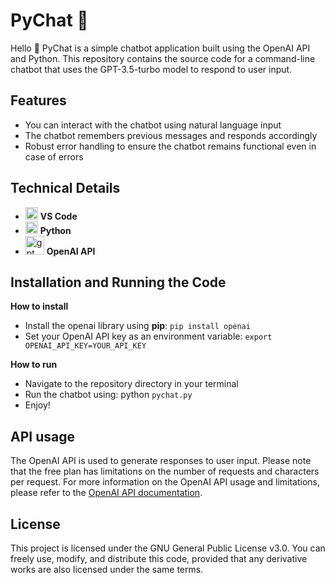 # PyChat 🤖

Hello 👋
PyChat is a simple chatbot application built using the OpenAI API and Python. 
This repository contains the source code for a command-line chatbot that uses the GPT-3.5-turbo model to respond to user input.

## Features
- You can interact with the chatbot using natural language input
- The chatbot remembers previous messages and responds accordingly
- Robust error handling to ensure the chatbot remains functional even in case of errors

## Technical Details 
- <img  alt="VSCode" width="20px" src="https://cdn.jsdelivr.net/gh/devicons/devicon@latest/icons/vscode/vscode-original.svg"/>  **VS Code**
- <img  alt="Python" width="20px" src="https://cdn.jsdelivr.net/gh/devicons/devicon@latest/icons/python/python-original.svg" />  **Python**
- <img alt="gpt" width="30px" src="https://img.icons8.com/?size=100&id=ka3InxFU3QZa&format=png&color=000000" /> **OpenAI API**


## Installation and Running the Code
**How to install**
- Install the openai library using **pip**: ```pip install openai```
- Set your OpenAI API key as an environment variable: ```export OPENAI_API_KEY=YOUR_API_KEY```

**How to run**
- Navigate to the repository directory in your terminal
- Run the chatbot using: python ```pychat.py```
- Enjoy!

## API usage

The OpenAI API is used to generate responses to user input. 
Please note that the free plan has limitations on the number of requests and characters per request.
For more information on the OpenAI API usage and limitations, please refer to the [OpenAI API documentation](https://platform.openai.com/docs/api-reference/introduction).

## License
This project is licensed under the GNU General Public License v3.0. 
You can freely use, modify, and distribute this code, provided that any derivative works are also licensed under the same terms. 





